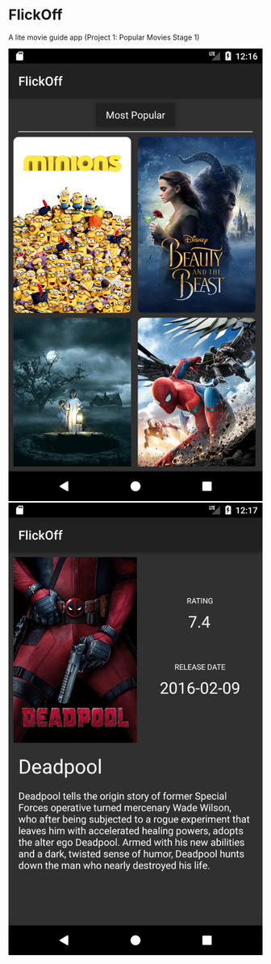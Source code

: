 # FlickOff
A lite movie guide app (Project 1: Popular Movies Stage 1)


![Screenshot](/screenshots/screen0.png?raw=true "Screen 1")
![Screenshot](/screenshots/screen1.png?raw=true "Screen 2")